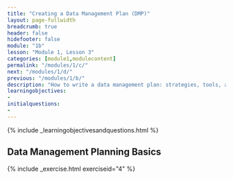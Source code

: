 ```yaml
---
title: "Creating a Data Management Plan (DMP)"
layout: page-fullwidth
breadcrumb: true
header: false
hidefooter: false
module: "1b"
lesson: "Module 1, Lesson 3"
categories: [module1,modulecontent]
permalink: "/modules/1/c/"
next: "/modules/1/d/"
previous: "/modules/1/b/"
description: "How to write a data management plan: strategies, tools, and assessment"
learningobjectives:
-   
initialquestions:
-  
---
```

{% include _learningobjectivesandquestions.html %}

## Data Management Planning Basics



{% include _exercise.html exerciseid="4" %}
